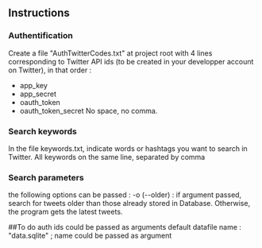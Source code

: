 ## Instructions
### Authentification
Create a file "AuthTwitterCodes.txt" at project root with 4 lines corresponding to Twitter API ids (to be created in your developper account on Twitter), in that order :
- app_key
- app_secret
- oauth_token
- oauth_token_secret
No space, no comma.

### Search keywords
In the file keywords.txt, indicate words or hashtags you want to search in Twitter.
All keywords on the same line, separated by comma

### Search parameters
the following options can be passed :
-o (--older) :  if argument passed, search for tweets older than those already stored in Database. Otherwise, the program gets the latest tweets.


##To do
auth ids could be passed as arguments
default datafile name : "data.sqlite" ; name could be passed as argument
